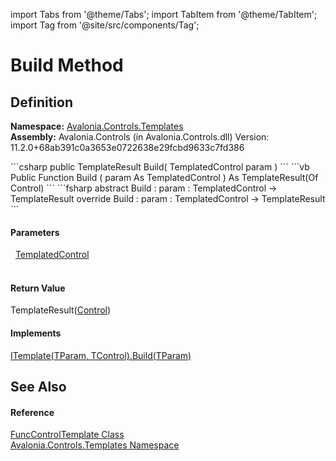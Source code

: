 import Tabs from '@theme/Tabs'; 
import TabItem from '@theme/TabItem'; 
import Tag from '@site/src/components/Tag'; 

# Build Method




## Definition
**Namespace:** <a href="N_Avalonia_Controls_Templates">Avalonia.Controls.Templates</a>  
**Assembly:** Avalonia.Controls (in Avalonia.Controls.dll) Version: 11.2.0+68ab391c0a3653e0722638e29fcbd9633c7fd386

<Tabs groupId="api-code-preview">
<TabItem value="csharp" label="C#">
```csharp
public TemplateResult<Control> Build(
	TemplatedControl param
)
```
</TabItem>
<TabItem value="vb" label="VB">
```vb
Public Function Build ( 
	param As TemplatedControl
) As TemplateResult(Of Control)
```
</TabItem>
<TabItem value="fsharp" label="F#">
```fsharp
abstract Build : 
        param : TemplatedControl -> TemplateResult<Control> 
override Build : 
        param : TemplatedControl -> TemplateResult<Control> 
```
</TabItem>
</Tabs>



#### Parameters
<dl><dt>  <a href="T_Avalonia_Controls_Primitives_TemplatedControl">TemplatedControl</a></dt><dd> </dd></dl>

#### Return Value
TemplateResult(<a href="T_Avalonia_Controls_Control">Control</a>)

#### Implements
<a href="M_Avalonia_Controls_Templates_ITemplate_2_Build">ITemplate(TParam, TControl).Build(TParam)</a>  


## See Also


#### Reference
<a href="T_Avalonia_Controls_Templates_FuncControlTemplate">FuncControlTemplate Class</a>  
<a href="N_Avalonia_Controls_Templates">Avalonia.Controls.Templates Namespace</a>  
